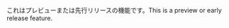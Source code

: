 <span data-ttu-id="7bec8-101">これはプレビューまたは先行リリースの機能です。</span><span class="sxs-lookup"><span data-stu-id="7bec8-101">This is a preview or early release feature.</span></span>